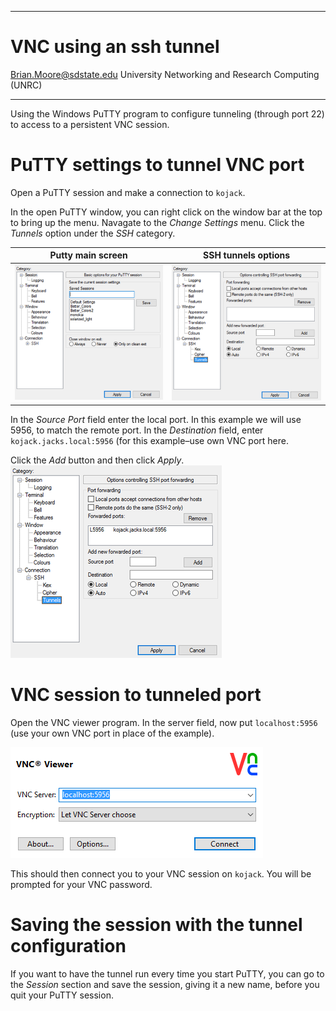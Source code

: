 
---

VNC using an ssh tunnel
===

[Brian.Moore@sdstate.edu](Brian.Moore@sdstate.edu)  University Networking and Research Computing (UNRC)

---


Using the Windows PuTTY program to configure tunneling
(through port 22) to access to a persistent VNC session.


PuTTY settings to tunnel VNC port
=================================

Open a PuTTY session and make a connection to `kojack`.

In the open PuTTY window, you can right click on the window bar at the
top to bring up the menu. Navagate to the *Change Settings* menu. Click
the *Tunnels* option under the *SSH* category.

|   Putty main screen         |    SSH tunnels options   |
| :-------------------------: | :----------------------------------: |
| ![image](putty_change_settings_resized.png) | ![image](putty_tunnels_settings_resized.png) |

In the *Source Port* field enter the local port. In this example we will
use 5956, to match the remote port. In the *Destination* field, enter
`kojack.jacks.local:5956` (for this example–use own VNC port here.

Click the *Add* button and then click *Apply*.
![image](putty_tunnels_with_entries_resized.png)

VNC session to tunneled port
============================

Open the VNC viewer program. In the server field, now put
`localhost:5956` (use your own VNC port in place of the example).

![image](vnc_localhost.png)

This should then connect you to your VNC session on `kojack`. You will
be prompted for your VNC password.

Saving the session with the tunnel configuration
================================================

If you want to have the tunnel run every time you start PuTTY, you can
go to the *Session* section and save the session, giving it a new name,
before you quit your PuTTY session.

